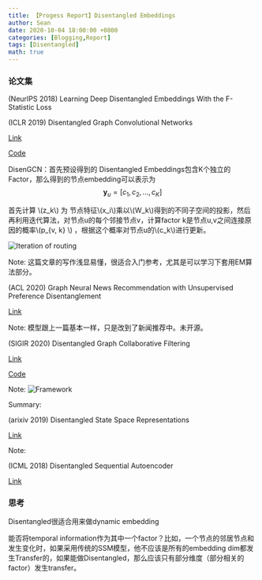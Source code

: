 ```yaml
---
title: 【Progess Report】Disentangled Embeddings
author: Sean
date: 2020-10-04 18:00:00 +0800
categories: [Blogging,Report]
tags: [Disentangled]
math: true
---
```


### 论文集


 (NeurIPS 2018) Learning Deep Disentangled Embeddings With the F-Statistic Loss

(ICLR 2019) Disentangled Graph Convolutional Networks

[Link](http://proceedings.mlr.press/v97/ma19a/ma19a.pdf)

[Code](https://github.com/THUDM/cogdl)

DisenGCN：首先预设得到的 Disentangled Embeddings包含K个独立的Factor，那么得到的节点embedding可以表示为
$$ \mathbf{y}_{u} = [c_1, c_2, ..., c_K] $$

首先计算 \\(z_k\\) 为 节点特征\\(x_i\\)乘以\\(W_k\\)得到的不同子空间的投影，然后再利用迭代算法，对节点u的每个邻接节点v，计算factor k是节点u,v之间连接原因的概率\\(p_{v, k} \\) ，根据这个概率对节点u的\\(c_k\\)进行更新。

![Iteration of routing](https://i.loli.net/2020/10/10/15ZHuRfiObrvz2J.png)


Note: 这篇文章的写作浅显易懂，很适合入门参考，尤其是可以学习下套用EM算法部分。


(ACL 2020) Graph Neural News Recommendation with Unsupervised Preference Disentanglement

[Link](https://www.aclweb.org/anthology/2020.acl-main.392/)

Note: 模型跟上一篇基本一样，只是改到了新闻推荐中。未开源。


(SIGIR 2020) Disentangled Graph Collaborative Filtering

[Link](https://dl.acm.org/doi/abs/10.1145/3397271.3401137)

[Code](https://github.com/xiangwang1223/disentangled_graph_collaborative_filtering)

Note: 
![Framework](https://i.loli.net/2020/10/10/HLquIXiGyZsK2NT.png)

Summary: 



(arixiv 2019) Disentangled State Space Representations

[Link](https://arxiv.org/abs/1906.03255)

Note:


(ICML 2018) Disentangled Sequential Autoencoder

[Link](http://proceedings.mlr.press/v80/yingzhen18a.html)



### 思考

Disentangled很适合用来做dynamic embedding

能否将temporal information作为其中一个factor？比如，一个节点的邻居节点和发生变化时，如果采用传统的SSM模型，他不应该是所有的embedding dim都发生Transfer的，如果能做Disentangled，那么应该只有部分维度（部分相关的factor）发生transfer。